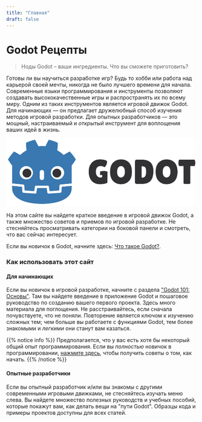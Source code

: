 ```yaml
---
title: "Главная"
draft: false
---
```

# <i class='fas fa-utensils'></i> Godot Рецепты

> Ноды Godot – ваши ингредиенты. Что вы сможете приготовить?

Готовы ли вы научиться разработке игр? Будь то хобби или работа над карьерой своей мечты, никогда не было лучшего времени для начала. Современные языки программирования и инструменты позволяют создавать высококачественные игры и распространять их по всему миру. Одним из таких инструментов является игровой движок Godot. Для начинающих — он предлагает дружелюбный способ изучения методов игровой разработки. Для опытных разработчиков — это мощный, настраиваемый и *открытый* инструмент для воплощения ваших идей в жизнь.

![Godot Logo](./img/godot3_logo.png?width=250)

На этом сайте вы найдете краткое введение в игровой движок Godot, а также множество советов и приемов по игровой разработке. Не стесняйтесь просматривать категории на боковой панели и смотреть, что вас сейчас интересует.

Если вы новичок в Godot, начните здесь: [Что такое Godot?](/godot_recipes/basics/start/101_01/).

### Как использовать этот сайт

#### Для начинающих

Если вы новичок в игровой разработке, начните с раздела ["Godot 101: Основы"](/godot_recipes/basics/). Там вы найдете введение в приложение Godot и пошаговое руководство по созданию вашего первого проекта. Здесь много материала для поглощения. Не расстраивайтесь, если сначала почувствуете, что не поняли. Повторение является ключом к изучению сложных тем; чем больше вы работаете с функциями Godot, тем более знакомыми и *легкими* они станут вам казаться.

{{% notice info %}}
Предполагается, что у вас есть хотя бы некоторый общий опыт программирования. Если вы *полностью* новичок в программировании, [нажмите здесь](link), чтобы получить советы о том, как начать.
{{% /notice %}}

#### Опытные разработчики

Если вы опытный разработчик и/или вы знакомы с другими современными игровыми движками, не стесняйтесь изучать меню слева. Вы найдете множество полезных руководств и учебных пособий, которые покажут вам, как делать вещи на "пути Godot". Образцы кода и примеры проектов доступны для всех статей.
